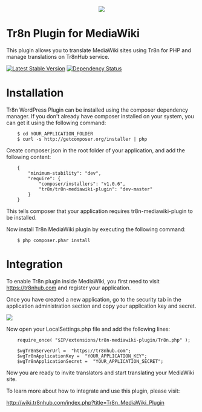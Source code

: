 <p align="center">
  <img src="https://raw.github.com/tr8n/tr8n/master/doc/screenshots/tr8nlogo.png">
</p>

Tr8n Plugin for MediaWiki
=====================

This plugin allows you to translate MediaWiki sites using Tr8n for PHP and manage translations on Tr8nHub service.

[![Latest Stable Version](https://poser.pugx.org/tr8n/tr8n-mediawiki-plugin/v/stable.png)](https://packagist.org/packages/tr8n/tr8n-mediawiki-plugin)
[![Dependency Status](https://www.versioneye.com/user/projects/52e4b4a3ec1375b57600000c/badge.png)](https://www.versioneye.com/user/projects/52e4b4a3ec1375b57600000c)


Installation
==================

Tr8n WordPress Plugin can be installed using the composer dependency manager. If you don't already have composer installed on your system, you can get it using the following command:

        $ cd YOUR_APPLICATION_FOLDER
        $ curl -s http://getcomposer.org/installer | php


Create composer.json in the root folder of your application, and add the following content:

        {
            "minimum-stability": "dev",
            "require": {
                "composer/installers": "v1.0.6",
                "tr8n/tr8n-mediawiki-plugin": "dev-master"
            }
        }

This tells composer that your application requires tr8n-mediawiki-plugin to be installed.

Now install Tr8n MediaWiki plugin by executing the following command:


        $ php composer.phar install


Integration
==================

To enable Tr8n plugin inside MediaWiki, you first need to visit https://tr8nhub.com and register your application.

Once you have created a new application, go to the security tab in the application administration section and copy your application key and secret.

<img src="http://wiki.tr8nhub.com/images/thumb/f/f7/Application_Settings.png/800px-Application_Settings.png">


Now open your LocalSettings.php file and add the following lines:

        require_once( "$IP/extensions/tr8n-mediawiki-plugin/Tr8n.php" );

        $wgTr8nServerUrl =  "https://tr8nhub.com";
        $wgTr8nApplicationKey =  "YOUR_APPLICATION_KEY";
        $wgTr8nApplicationSecret =  "YOUR_APPLICATION_SECRET";


Now you are ready to invite translators and start translating your MediaWiki site.


To learn more about how to integrate and use this plugin, please visit:

http://wiki.tr8nhub.com/index.php?title=Tr8n_MediaWiki_Plugin
